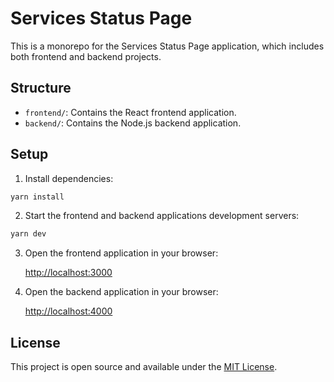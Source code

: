 # Services Status Page

This is a monorepo for the Services Status Page application, which includes both frontend and backend projects.

## Structure

- `frontend/`: Contains the React frontend application.
- `backend/`: Contains the Node.js backend application.

## Setup

1. Install dependencies:
  
  ```bash
  yarn install
  ```

2. Start the frontend and backend applications development servers:

  ```bash
  yarn dev
  ```

3. Open the frontend application in your browser:
  
    [http://localhost:3000](http://localhost:3000)

4. Open the backend application in your browser:
  
    [http://localhost:4000](http://localhost:4000)

## License

This project is open source and available under the [MIT License](LICENSE).
```
